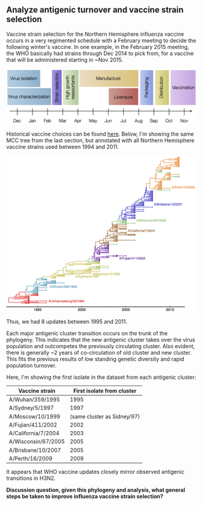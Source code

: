 ## Analyze antigenic turnover and vaccine strain selection

Vaccine strain selection for the Northern Hemisphere influenza vaccine occurs in a very regimented schedule with a February meeting to decide the following winter's vaccine. In one example, in the February 2015 meeting, the WHO basically had strains through Dec 2014 to pick from, for a vaccine that will be administered starting in ~Nov 2015.

![](images/strain_selection_schedule.png)

Historical vaccine choices can be found [here](http://www.fludb.org/brc/vaccineRecommend.spg?decorator=influenza). Below, I'm showing the same MCC tree from the last section, but annotated with all Northern Hemisphere vaccine strains used between 1994 and 2011.

![](images/vaccine_tree.png)

Thus, we had 8 updates between 1995 and 2011.

Each major antigenic cluster transition occurs on the trunk of the phylogeny. This indicates that the new antigenic cluster takes over the virus population and outcompetes the previously circulating cluster. Also evident, there is generally ~2 years of co-circulation of old cluster and new cluster. This fits the previous results of low standing genetic diversity and rapid population turnover.

Here, I'm showing the first isolate in the dataset from each antigenic cluster:

Vaccine strain      | First isolate from cluster
------------------- | --------------------------
A/Wuhan/359/1995    | 1995
A/Sydney/5/1997     | 1997
A/Moscow/10/1999    | (same cluster as Sidney/97)
A/Fujian/411/2002   | 2002
A/California/7/2004 | 2003
A/Wisconsin/67/2005 | 2005
A/Brisbane/10/2007  | 2005
A/Perth/16/2009     | 2009

It appears that WHO vaccine updates closely mirror observed antigenic transitions in H3N2.

**Discussion question, given this phylogeny and analysis, what general steps be taken to improve influenza vaccine strain selection?**